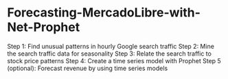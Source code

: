 # Forecasting-MercadoLibre-with-Net-Prophet
Step 1: Find unusual patterns in hourly Google search traffic  Step 2: Mine the search traffic data for seasonality  Step 3: Relate the search traffic to stock price patterns  Step 4: Create a time series model with Prophet  Step 5 (optional): Forecast revenue by using time series models
